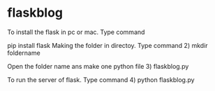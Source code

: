 # flaskblog
To install the flask in pc or mac. Type command

pip install flask
Making the folder in directoy. Type command 2) mkdir foldername

Open the folder name ans make one python file 3) flaskblog.py

To run the server of flask. Type command 4) python flaskblog.py
